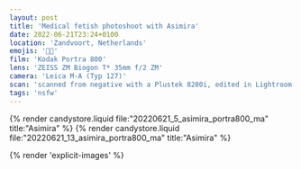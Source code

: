```yaml
---
layout: post
title: 'Medical fetish photoshoot with Asimira'
date: 2022-06-21T23:24+0100
location: 'Zandvoort, Netherlands'
emojis: '🔞💉'
film: 'Kodak Portra 800'
lens: 'ZEISS ZM Biogon T* 35mm f/2 ZM'
camera: 'Leica M-A (Typ 127)'
scan: 'scanned from negative with a Plustek 8200i, edited in Lightroom'
tags: 'nsfw'
---
```


{% render candystore.liquid file:"20220621_5_asimira_portra800_ma" title:"Asimira" %}
{% render candystore.liquid file:"20220621_13_asimira_portra800_ma" title:"Asimira" %}

{% render 'explicit-images' %}